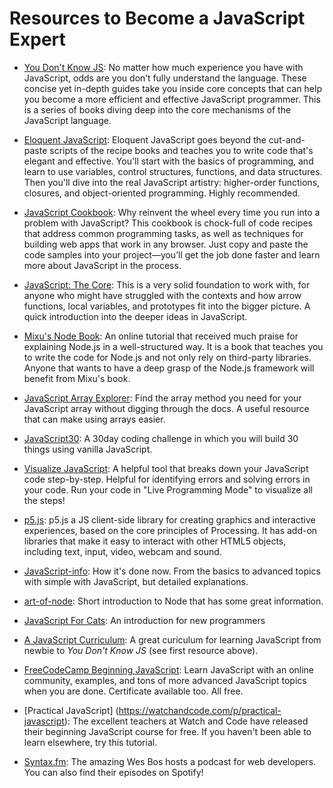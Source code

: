# Resources to Become a JavaScript Expert

- [You Don't Know JS](https://github.com/getify/You-Dont-Know-JS): No matter how much experience you have with JavaScript, odds are you don’t fully understand the language. These concise yet in-depth guides take you inside core concepts that can help you become a more efficient and effective JavaScript programmer. This is a series of books diving deep into the core mechanisms of the JavaScript language.

- [Eloquent JavaScript](https://eloquentjavascript.net/): Eloquent JavaScript goes beyond the cut-and-paste scripts of the recipe books and teaches you to write code that's elegant and effective. You'll start with the basics of programming, and learn to use variables, control structures, functions, and data structures. Then you'll dive into the real JavaScript artistry: higher-order functions, closures, and object-oriented programming. Highly recommended.

- [JavaScript Cookbook](https://www.safaribooksonline.com/library/view/javascript-cookbook/9781449390211/): Why reinvent the wheel every time you run into a problem with JavaScript? This cookbook is chock-full of code recipes that address common programming tasks, as well as techniques for building web apps that work in any browser. Just copy and paste the code samples into your project—you’ll get the job done faster and learn more about JavaScript in the process.

- [JavaScript: The Core](http://dmitrysoshnikov.com/ecmascript/javascript-the-core-2nd-edition): This is a very solid foundation to work with, for anyone who might have struggled with the contexts and how arrow functions, local variables, and prototypes fit into the bigger picture. A quick introduction into the deeper ideas in JavaScript.

- [Mixu's Node Book](http://book.mixu.net/node/): An online tutorial that received much praise for explaining Node.js in a well-structured way. It is a book that teaches you to write the code for Node.js and not only rely on third-party libraries. Anyone that wants to have a deep grasp of the Node.js framework will benefit from Mixu's book.

- [JavaScript Array Explorer](https://sdras.github.io/array-explorer/): Find the array method you need for your JavaScript array without digging through the docs. A useful resource that can make using arrays easier.

- [JavaScript30](https://javascript30.com/): A 30day coding challenge in which you will build 30 things using vanilla JavaScript.

- [Visualize JavaScript](http://www.pythontutor.com/visualize.html#mode=edit): A helpful tool that breaks down your JavaScript code step-by-step. Helpful for identifying errors and solving errors in your code. Run your code in "Live Programming Mode" to visualize all the steps!

- [p5.js](https://p5js.org/): p5.js a JS client-side library for creating graphics and interactive experiences, based on the core principles of Processing. It has add-on libraries that make it easy to interact with other HTML5 objects, including text, input, video, webcam and sound.

- [JavaScript-info](http://javascript.info/):
  How it's done now. From the basics to advanced topics with simple with JavaScript, but detailed explanations.

- [art-of-node](https://github.com/maxogden/art-of-node#the-art-of-node):
  Short introduction to Node that has some great information.

- [JavaScript For Cats](http://jsforcats.com/): An introduction for new programmers

- [A JavaScript Curriculum](https://medium.freecodecamp.org/a-beginners-javascript-study-plan-27f1d698ea5e): A great curiculum for learning JavaScript from newbie to <em>You Don't Know JS</em> (see first resource above). 

- [FreeCodeCamp Beginning JavaScript](https://www.freecodecamp.org/): Learn JavaScript with an online community, examples, and tons of more advanced JavaScript topics when you are done. Certificate available too. All free. 

- [Practical JavaScript] (https://watchandcode.com/p/practical-javascript): The excellent teachers at Watch and Code have released their beginning JavaScript course for free. If you haven't been able to learn elsewhere, try this tutorial.

- [Syntax.fm](https://syntax.fm/): The amazing Wes Bos hosts a podcast for web developers. You can also find their episodes on Spotify!
